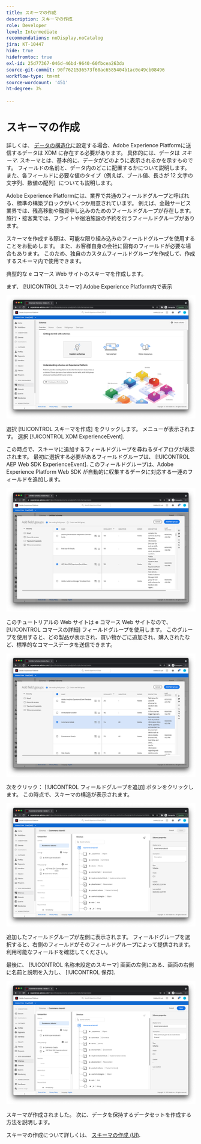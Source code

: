 ```yaml
---
title: スキーマの作成
description: スキーマの作成
role: Developer
level: Intermediate
recommendations: noDisplay,noCatalog
jira: KT-10447
hide: true
hidefromtoc: true
exl-id: 25d77367-046d-46bd-9640-60fbcea263da
source-git-commit: 90f7621536573f60ac6585404b1ac0e49cb08496
workflow-type: tm+mt
source-wordcount: '451'
ht-degree: 3%

---
```


# スキーマの作成

詳しくは、 [データの構造化](../structuring-your-data.md)に設定する場合、Adobe Experience Platformに送信するデータは XDM に存在する必要があります。 具体的には、データは _スキーマ_. スキーマとは、基本的に、データがどのように表示されるかを示すものです。 フィールドの名前と、データ内のどこに配置するかについて説明します。 また、各フィールドに必要な値のタイプ（例えば、ブール値、長さが 12 文字の文字列、数値の配列）についても説明します。

Adobe Experience Platformには、業界で共通のフィールドグループと呼ばれる、標準の構築ブロックがいくつか用意されています。 例えば、金融サービス業界では、残高移動や融資申し込みのためのフィールドグループが存在します。 旅行・接客業では、フライトや宿泊施設の予約を行うフィールドグループがあります。

スキーマを作成する際は、可能な限り組み込みのフィールドグループを使用することをお勧めします。 また、お客様自身の会社に固有のフィールドが必要な場合もあります。 このため、独自のカスタムフィールドグループを作成して、作成するスキーマ内で使用できます。

典型的な e コマース Web サイトのスキーマを作成します。

まず、 [!UICONTROL スキーマ] Adobe Experience Platform内で表示

![スキーマビュー](../../../assets/implementation-strategy/schemas-view.png)

選択 [!UICONTROL スキーマを作成] をクリックします。 メニューが表示されます。 選択 [!UICONTROL XDM ExperienceEvent].

この時点で、スキーマに追加するフィールドグループを尋ねるダイアログが表示されます。 最初に選択する必要があるフィールドグループは、 [!UICONTROL AEP Web SDK ExperienceEvent]. このフィールドグループは、Adobe Experience Platform Web SDK が自動的に収集するデータに対応する一連のフィールドを追加します。

![AEP Web SDK mixin](../../../assets/implementation-strategy/aep-web-sdk-mixin.png)

このチュートリアルの Web サイトは e コマース Web サイトなので、 [!UICONTROL コマースの詳細] フィールドグループを使用します。 このグループを使用すると、どの製品が表示され、買い物かごに追加され、購入されたなど、標準的なコマースデータを送信できます。

![コマースの詳細の Mixin](../../../assets/implementation-strategy/commerce-details-mixin.png)

次をクリック： [!UICONTROL フィールドグループを追加] ボタンをクリックします。 この時点で、スキーマの構造が表示されます。

![Mixin を含むスキーマ](../../../assets/implementation-strategy/schema-with-mixins.png)

追加したフィールドグループが左側に表示されます。 フィールドグループを選択すると、右側のフィールドがそのフィールドグループによって提供されます。 利用可能なフィールドを確認してください。

最後に、 [!UICONTROL 名称未設定のスキーマ] 画面の左側にある、画面の右側に名前と説明を入力し、 [!UICONTROL 保存].

![名前と説明を含むスキーマ](../../../assets/implementation-strategy/schema-name-description.png)

スキーマが作成されました。 次に、データを保持するデータセットを作成する方法を説明します。

スキーマの作成について詳しくは、 [スキーマの作成 (UI)](https://experienceleague.adobe.com/docs/experience-platform/xdm/tutorials/create-schema-ui.html?lang=ja).
